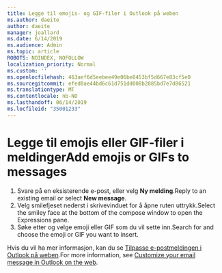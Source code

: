 ```yaml
---
title: Legge til emojis- og GIF-filer i Outlook på weben
ms.author: daeite
author: daeite
manager: joallard
ms.date: 6/14/2019
ms.audience: Admin
ms.topic: article
ROBOTS: NOINDEX, NOFOLLOW
localization_priority: Normal
ms.custom: ''
ms.openlocfilehash: 463aef6d5eebee49e06be8453bf5d667e83cf5e0
ms.sourcegitcommit: efed0ae44bd6c61d751dd008b2885bd7e7d86521
ms.translationtype: MT
ms.contentlocale: nb-NO
ms.lasthandoff: 06/14/2019
ms.locfileid: "35001233"
---
```

# <a name="add-emojis-or-gifs-to-messages"></a><span data-ttu-id="2c59d-102">Legge til emojis eller GIF-filer i meldinger</span><span class="sxs-lookup"><span data-stu-id="2c59d-102">Add emojis or GIFs to messages</span></span>

1. <span data-ttu-id="2c59d-103">Svare på en eksisterende e-post, eller velg **Ny melding**.</span><span class="sxs-lookup"><span data-stu-id="2c59d-103">Reply to an existing email or select **New message**.</span></span>
1. <span data-ttu-id="2c59d-104">Velg smilefjeset nederst i skrivevinduet for å åpne ruten uttrykk.</span><span class="sxs-lookup"><span data-stu-id="2c59d-104">Select the smiley face at the bottom of the compose window to open the Expressions pane.</span></span>
1. <span data-ttu-id="2c59d-105">Søke etter og velge emoji eller GIF som du vil sette inn.</span><span class="sxs-lookup"><span data-stu-id="2c59d-105">Search for and choose the emoji or GIF you want to insert.</span></span>

<span data-ttu-id="2c59d-106">Hvis du vil ha mer informasjon, kan du se [Tilpasse e-postmeldingen i Outlook på weben](https://support.office.com/article/079442eb-6b41-4ff5-b6e0-a83d3967ac41).</span><span class="sxs-lookup"><span data-stu-id="2c59d-106">For more information, see [Customize your email message in Outlook on the web](https://support.office.com/article/079442eb-6b41-4ff5-b6e0-a83d3967ac41).</span></span>
